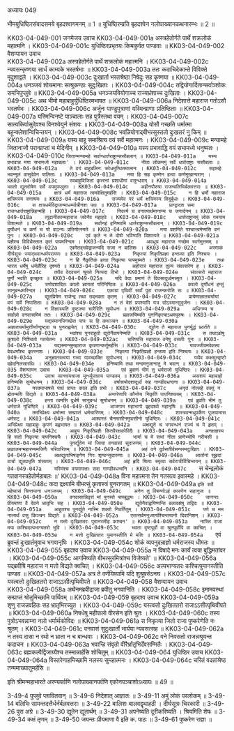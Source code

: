 अध्यायः 049

भीमयुधिष्ठिरसंवादसमये बृहदश्वागमनम् ॥ 1 ॥ युधिष्ठिरम्प्रति बृहदश्वेन नलोपाख्यानकथनारम्भः ॥ 2 ॥

KK03-04-049-001	जनमेजय उवाच 
KK03-04-049-001a	अस्त्रहेतोर्गते पार्थे शक्रलोकं महात्मनि ।
KK03-04-049-001c	युधिष्ठिरप्रभृतयः किमकुर्वत पाण्डवाः ॥
KK03-04-049-002	वैशम्पायन उवाच  
KK03-04-049-002a	अस्त्रहेतोर्गते पार्थे शक्रलोकं महात्मनि ।
KK03-04-049-002c	न्यवसन्कृष्णया सार्धं काम्यके भरतर्षभाः ॥
KK03-04-049-003a	ततः कदाचिदेकान्ते विविक्ते मृदुशाद्वले ।
KK03-04-049-003c	दुःखार्ता भरतश्रेष्ठा निषेदुः सह कृष्णया ॥
KK03-04-049-004a	धनञ्जयं शोचमानाः साश्रुकण्ठाः सुदुःखिताः ।
KK03-04-049-004c	तद्वियोगार्दितान्सर्वाञ्शोकः समभिपुप्लुवे ॥
KK03-04-049-005a	धनञ्जयवियोगाच्च राज्यभ्रंशाच्च दुःखिताः ।
KK03-04-049-005c	अथ भीमो महाबाहुर्युधिष्ठिरमभाषत ॥
KK03-04-049-006a	निदेशात्ते महाराज गतोऽसौ भरतर्षभः ।
KK03-04-049-006c	अर्जुनः पाण्डुपुत्राणां यस्मिन्प्राणाः प्रतिष्ठिताः ॥
KK03-04-049-007a	यस्मिन्विनष्टे पाञ्चालाः सह पुत्रैस्तथा वयम् ।
KK03-04-049-007c	सात्यकिर्वासुदेवश्च विनश्येयुर्न संशयः ॥
KK03-04-049-008a	योसौ गच्छति धर्मात्मा बहून्क्लेशान्विचिन्तयन् ।
KK03-04-049-008c	भवन्नियोगाद्बीभत्सुस्ततो दुःखतरं नु किम् ॥
KK03-04-049-009a	यस्य बाहू समाश्रित्य वयं सर्वे महात्मनः ।
KK03-04-049-009c	मन्यामहे जितानाजौ परान्प्राप्तां च मेदिनीम् ॥
KK03-04-049-010a	यस्य प्रभावाद्धि वयं सभामध्ये धनुष्मतः ।
KK03-04-049-010c	`जितान्मन्यामहे सर्वान्धार्तराष्ट्रान्ससौबलान् ॥
KK03-04-049-011a	यस्य प्रभावान्न मया सभामध्ये महाबलाः' ।
KK03-04-049-011c	नीता लोकममुं सर्वे धार्तराष्ट्राः ससौबलाः ॥
KK03-04-049-012a	ते वयं बाहुबलिनः क्रोधमुत्थितमात्मनः ।
KK03-04-049-012c	सहामहे भवन्मूलं वासुदेवेन पालिताः ॥
KK03-04-049-013a	मया हि सह कृष्णेन हत्वा कर्णमुखान्परान् ।
KK03-04-049-013c	स्वबाहुविजितां कृत्स्नां प्रशाधीमां वसुन्धराम् ॥
KK03-04-049-014a	भवतो द्यूतदोषेण सर्वे वयमुपप्लुताः ।
KK03-04-049-014c	अहीनपौरुषा राजन्बलिभिर्बलवत्तराः ॥
KK03-04-049-015a	क्षात्रं धर्मं महाराज त्वमवेक्षितुमर्हसि ।
KK03-04-049-015c	न हि धर्मो महाराज क्षत्रियस्य वनाश्रयः ॥
KK03-04-049-016a	राज्यमेव परं धर्मं क्षत्रियस्य विदुर्बुधाः ।
KK03-04-049-016c	स क्षत्रधर्मविद्राजन्माधर्म्यान्नीनशः पथः ॥
KK03-04-049-017a	प्राग्द्वादश समा राजन्धार्तराष्ट्रान्निहन्महि ।
KK03-04-049-017c	निवर्त्य च वनात्पार्थमानाय्य च जनार्दनम् ॥
KK03-04-049-018a	व्यूढानीकान्महाराज जवेनैव महाहवे ।
KK03-04-049-018c	धार्तराष्ट्रानमुं लोकं गमयाम विशाम्पते ॥
KK03-04-049-019a	सर्वानहं हनिष्यामि धार्तराष्ट्रान्ससौबलान् ।
KK03-04-049-019c	दुर्योधनं च कर्णं च यो वाऽन्यः प्रतियोत्स्यते ॥
KK03-04-049-020a	मया प्रशमिते पश्चात्त्वमेष्यसि वनं पुनः ।
KK03-04-049-020c	एवं कृते न ते दोषो भविष्यति विशाम्पते ॥
KK03-04-049-021a	यज्ञैश्च विविधैस्तात कृतं पापमरिन्दम ।
KK03-04-049-021c	अवधूय महाराज गच्छेम स्वर्गमुत्तमम् ॥
KK03-04-049-022a	एवमेतद्भवेद्राजन्यदि राजा न बालिशः ।
KK03-04-049-022c	अस्माकं दीर्घसूत्रः स्याद्भवान्धर्मपरायणः ॥
KK03-04-049-023a	निकृत्या निकृतिप्रज्ञा हन्तव्या इति निश्चयः ।
KK03-04-049-023c	न हि नैकृतिकं हत्वा निकृत्या पापमुच्यते ।
KK03-04-049-023e	तथा भारत धर्मेषु धर्मज्ञैरिह दृश्यते ॥
KK03-04-049-024a	अहोरात्रं महाराज तुल्यं संवत्सरेण ह ।
KK03-04-049-024c	तथैव वेदवचनं श्रूयते नित्यदा विभो ।
KK03-04-049-024e	संवत्सरो महाराज पूर्णो भवति कृच्छ्रतः ॥
KK03-04-049-025a	यदि वेदाः प्रमाणं ते दिवसादूर्ध्वमच्युत ।
KK03-04-049-025c	त्रयोदशादितः कालो ज्ञायतां परिनिष्ठितः ॥
KK03-04-049-026a	कालो दुर्योधनं हन्तुं सानुबन्धमरिन्दम ।
KK03-04-049-026c	एकाग्रां पृथिवीं सर्वां पुरा राजन्करोति सः ॥
KK03-04-049-027a	द्यूतप्रियेण राजेन्द्र तथा तद्भवता कृतम् ।
KK03-04-049-027c	प्रायेणाज्ञातचर्यायां वयं सर्वे निपातिताः ॥
KK03-04-049-028a	न तं देशं प्रपश्यामि यत्र सोऽस्मान्सुदुर्जनः ।
KK03-04-049-028c	न विज्ञास्यति दुष्टात्मा चारैरिति सुयोधनः ॥
KK03-04-049-029a	अधिगम्य च सर्वान्नो वनवासमिमं ततः ।
KK03-04-049-029c	प्रव्राजयिष्यति पुनर्निकृत्याऽधमपूरुषः ।
KK03-04-049-029e	यद्यस्मानभिगच्छेत पापः स हि कथञ्चन ॥
KK03-04-049-030a	अज्ञातचर्यामुत्तीर्णान्दृष्ट्वा च पुनराह्वयेत् ।
KK03-04-049-030c	द्यूतेन ते महाराज पुनर्युद्धं प्रवर्तते ॥
KK03-04-049-031a	भवांश्च पुनराहूतो द्यूतेनैवापनेष्यति ।
KK03-04-049-031c	स तथाऽक्षेषु कुशलो निश्चितो गतचेतनः ॥
KK03-04-049-032ac	चरिष्यसि महाराज वनेषु वसतीः पुनः ॥
KK03-04-049-033a	यद्यस्मान्सुमहाराज कृपणान्कर्तुमर्हसि ।
KK03-04-049-033c	यावज्जीवमवेक्षस्व वेदधर्मांश्च कृत्स्नशः ।
KK03-04-049-033e	निकृत्या निकृतिप्रज्ञो हन्तव्य इति निश्चयः ॥
KK03-04-049-034a	अनुज्ञातस्त्वया गत्वा यावच्छक्ति सुयोधनम् ।
KK03-04-049-034c	यथैव कक्षमुत्सृष्टो दहेदनिलसारथिः ।
KK03-04-049-034e	हनिष्यामि तथा मन्दमनुजानातु मे भवान् ॥
KK03-04-049-035	वैशम्पायन उवाच  
KK03-04-049-035a	एवं ब्रुवाणं भीमं तु धर्मराजो युधिष्ठिरः ।
KK03-04-049-035c	उवाच सान्त्वयन्राजा मूर्न्ध्युपाघ्राय पाण्डवम् ॥
KK03-04-049-036a	असशयं महाबाहो हनिष्यसि सुयोधनम् ।
KK03-04-049-036c	वर्षात्त्रयोदशादूर्ध्वं सह गाण्डीवधन्वना ॥
KK03-04-049-037a	यत्त्वमाभाषसे पार्थ प्राप्तः काल इति प्रभो ।
KK03-04-049-037c	अनृतं नोत्सहे वक्तुं न ह्येतन्मयि विद्यते ॥
KK03-04-049-038a	अन्तरेणापि कौन्तेय निकृतिं पापनिश्चयम् ।
KK03-04-049-038c	हन्ता त्वमसि दुर्धर्ष सानुबन्धं सुयोधनम् ॥
KK03-04-049-039a	एवं ब्रुवति भीमं तु धर्मराजे युधिष्ठिरे ।
KK03-04-049-039c	आजगाम महाभागो बृहदश्वो महानृषिः ॥
KK03-04-049-040a	तमभिप्रेक्ष्य धर्मात्मा सम्प्राप्तं धर्मचारिणम् ।
KK03-04-049-040c	शास्त्रवन्मधुपर्केण पूजयामास धर्मराट् ॥
KK03-04-049-041a	आश्वस्तं चैनमासीनमुपासीनो युधिष्ठिरः ।
KK03-04-049-041c	अभिप्रेक्ष्य महाबाहुः कृपणं बह्वभाषत ॥
KK03-04-049-042a	अक्षद्यूते च भगवन्धनं राज्यं च मे हृतम् ।
KK03-04-049-042c	आहूय निकृतिप्रज्ञैः कितवैरक्षकोविदैः ॥
KK03-04-049-043a	अनक्षज्ञस्य हि सतो निकृत्या पापनिश्चयैः ।
KK03-04-049-043c	भार्या च मे सभां नीता प्राणेभ्योपि गरीयसी ॥
KK03-04-049-044a	पुनर्द्यूतेन मां जित्वा वनवासां सुदारुणम् ।
KK03-04-049-044c	प्राव्राजयन्महारण्यमजिनैः परिवारितम् ॥
KK03-04-049-045a	अहं वने दुर्वसतीर्वसन्परमदुःखितः ।
KK03-04-049-045c	अक्षद्यूताभिषङ्गेण गिरः शृण्वन्सुदारुणाः ॥
KK03-04-049-046a	आर्तानां सुहृदां वाचो द्यूतप्रभृति शंसताम् ।
KK03-04-049-046c	अहं हृदि श्रिताः स्मृत्वा सर्वरात्रीर्विचिन्तयन् ॥
KK03-04-049-047a	यस्मिंश्च वयमायत्ताः सदा गाण्डीवधन्वनि ।
KK03-04-049-047c	`स चेन्द्रलोकं गतवानस्त्रहेतोर्महाबलः ॥'
KK03-04-049-048a	विना महात्मना तेन गतसत्व इवास्महे ।
KK03-04-049-048c	कदा द्रक्ष्यामि बीभत्सुं कृतास्त्रं पुनरागतम् ॥
KK03-04-049-049a	`इति सर्वे महेष्वासं चिन्तयाना धनञ्जयम् ।
KK03-04-049-049c	अनेन तु विषण्णोऽहं कारणेन सहानुजः ॥
KK03-04-049-050a	वनवासान्निवृत्तं मां पुनस्ते पापबुद्धयः ।
KK03-04-049-050c	जानन्तः प्रीयमाणा वै देवने भ्रातृभिः सह ।
KK03-04-049-050e	द्यूतेनैवाह्वयिष्यन्ति बलादक्षेषु तद्विदः ॥
KK03-04-049-051a	आहूतश्च पुनर्द्यूते नास्मि शक्तो निवर्तितुम् ।
KK03-04-049-051c	पणे च मम नात्यर्थं वसु किञ्चन विद्यते ॥
KK03-04-049-052a	एतत्सर्वमनुध्यायंश्चिन्तयानो दिवानिशम् ।
KK03-04-049-052c	न मत्तो दुःखिततरः पुमानस्तीह कश्चन' ॥
KK03-04-049-053a	नास्ति राजा मया कश्चिदल्पभाग्यतरो भुवि ।
KK03-04-049-053c	भवता दृष्टपूर्वो वा श्रुतपूर्वोपि वा क्वचित् ।
KK03-04-049-053e	न मत्तो दुःखिततरः पुमानस्तीति मे मतिः ॥
KK03-04-049-054a	`एवं ब्रुवन्तं दुःखार्तमुवाच भगवानृषिः ।
KK03-04-049-054c	शोकं व्यपनुदन्राज्ञो धर्मराजस्य धीमतः ॥
KK03-04-049-055	बृहदश्व उवाच 
KK03-04-049-055a	न विषादे मनः कार्यं त्वया बुद्धिमतांवर ।
KK03-04-049-055c	आगमिष्यति बीभत्सुरमित्रांश्च विजेष्यते' ॥
KK03-04-049-056a	यद्ब्रवीषि महाराज न मत्तो विद्यते क्वचित् ।
KK03-04-049-056c	अल्पभाग्यतरः कश्चित्पुमानस्तीति पाण्डव ॥
KK03-04-049-057a	अत्र ते वर्णयिष्यामि यदि शुश्रूषसेऽनघ ।
KK03-04-049-057c	यस्त्वत्तो दुःखिततरो राजाऽऽसीत्पृथिवीपते ॥
KK03-04-049-058	वैशम्पायन उवाच  
KK03-04-049-058a	अथैनमब्रवीद्राजा ब्रवीतु भगवानिति ।
KK03-04-049-058c	इमामवस्थां सम्प्राप्तं श्रोतुमिच्छामि पार्थिवम् ॥
KK03-04-049-059	बृहदश्व उवाच 
KK03-04-049-059a	शृणु राजन्नवहितः सह भ्रातृभिरच्युत ।
KK03-04-049-059c	यस्त्वत्तो दुःखिततरो राजाऽऽसीत्पृथिवीपते ॥
KK03-04-049-060a	निषधेषु महीपालो वीरसेन इति श्रुतः ।
KK03-04-049-060c	तस्य पुत्रोऽभवन्नाम्ना नलो धर्मार्थकोविदः ॥
KK03-04-049-061a	स निकृत्या जितो राजा पुष्करेणेति नः श्रुतम् ।
KK03-04-049-061c	वनवासं सुदुःखार्तो भार्यया न्यवसत्सह ॥
KK03-04-049-062a	न तस्य दासा न रथो न भ्राता न च बान्धवाः ।
KK03-04-049-062c	वने निवसतो राजन्नश्रूयन्त कदाचन ॥
KK03-04-049-063a	भवान्हि संवृतो वीरैर्भ्रातृभिर्देवसम्मितैः ।
KK03-04-049-063c	ब्रह्मकल्पैर्द्विजाग्र्यैश्च तस्मान्नार्हसि शोचितुम् ॥
KK03-04-049-064	युधिष्ठिर उवाच 
KK03-04-049-064a	विस्तरेणाहमिच्छामि नलस्य सुमहात्मनः ।
KK03-04-049-064c	चरितं वदतांश्रेष्ठ तन्ममाख्यातुमर्हसि ॥

इति श्रीमन्महाभारते अरण्यपर्वणि नलोपाख्यानपर्वणि एकोनपञ्चाशोऽध्यायः ॥ 49 ॥

3-49-4 पुप्लुवे प्लावितवान् ॥ 3-49-6 निदेशात् आज्ञातः ॥ 3-49-11 अमुं लोकं परलोकम् ॥ 3-49-14 बलिभिः सामन्तदत्तैर्धर्नर्बलवत्तराः ॥ 3-49-22 बालिशः बालवद्वृथाहठी । दीर्घसूत्रः चिरकारी ॥ 3-49-26 पुरा अग्रे ॥ 3-49-30 द्यूतेन द्यूतार्थम् ॥ 3-49-31 अपनेष्यति दूरीकरिष्यति । श्रियमिति शेषः ॥ 3-49-34 कक्षं तृणम् ॥ 3-49-50 जयन्तः प्रीयमाणा वै इति क. पाठः ॥ 3-49-61 पुष्करेण राज्ञा ॥

